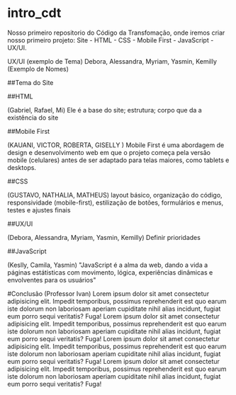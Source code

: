 # intro_cdt
Nosso primeiro repositorio do Código da Transfomação, onde iremos criar nosso primeiro projeto: 
Site - HTML - CSS - Mobile First - JavaScript - UX/UI.





UX/UI (exemplo de Tema)
Debora, Alessandra, Myriam, Yasmin, Kemilly (Exemplo de Nomes)





##Tema do Site





##HTML

(Gabriel, Rafael, Mi) 
Ele é a base do site; estrutura; corpo que da a existência do site





##Mobile First

(KAUANI, VICTOR, ROBERTA, GISELLY )
Mobile First é uma abordagem de design e desenvolvimento web em que o projeto começa pela versão mobile (celulares) antes de ser adaptado para telas maiores, como tablets e desktops.





##CSS

(GUSTAVO, NATHALIA, MATHEUS)
layout básico, organização do código, responsividade (mobile-first), estilização de botões, formulários e menus, testes e ajustes finais





##UX/UI

(Debora, Alessandra, Myriam, Yasmin, Kemilly)
Definir prioridades





##JavaScript

(Keslly, Camila, Yasmin)
"JavaScript é a alma da web, dando a vida a páginas estátisticas com movimento, lógica, experiências dinâmicas e envolventes para os usuários"





#Conclusão
(Professor Ivan)
Lorem ipsum dolor sit amet consectetur adipisicing elit. Impedit temporibus, possimus reprehenderit est quo earum
iste dolorum non laboriosam aperiam cupiditate nihil alias incidunt, fugiat eum porro sequi veritatis? Fuga!
Lorem ipsum dolor sit amet consectetur adipisicing elit. Impedit temporibus, possimus reprehenderit est quo earum
iste dolorum non laboriosam aperiam cupiditate nihil alias incidunt, fugiat eum porro sequi veritatis? Fuga!
Lorem ipsum dolor sit amet consectetur adipisicing elit. Impedit temporibus, possimus reprehenderit est quo earum
iste dolorum non laboriosam aperiam cupiditate nihil alias incidunt, fugiat eum porro sequi veritatis? Fuga!
Lorem ipsum dolor sit amet consectetur adipisicing elit. Impedit temporibus, possimus reprehenderit est quo earum
iste dolorum non laboriosam aperiam cupiditate nihil alias incidunt, fugiat eum porro sequi veritatis? Fuga!
